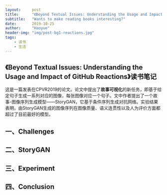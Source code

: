 ```yaml
---
layout:     post
title:      "《Beyond Textual Issues: Understanding the Usage and Impact of GitHub Reactions》读书笔记"
subtitle:   "Wants to make reading books interesting?"
date:       2019-10-25
author:     "Haoyue"
header-img: "img/post-bg1-reactions.jpg"
tags:
    - 读书
    - 生活
---
```

## 《Beyond Textual Issues: Understanding the Usage and Impact of GitHub Reactions》读书笔记

这是一篇发表在CPVR2019的论文。论文中提出了**故事可视化**的新任务，即基于给定句子生成一系列对应的图像，每张图像对应一个句子。文中作者提出了一个故事-图像序列生成模型——StoryGAN，它基于条件序列生成对抗网络。实验结果表明，由StoryGAN生成的图像序列在图像质量、语义连贯性以及人为评价方面都超过了目前最好的模型。

## 一、Challenges



## 二、StoryGAN



## 三、Experiment




## 四、Conclusion

